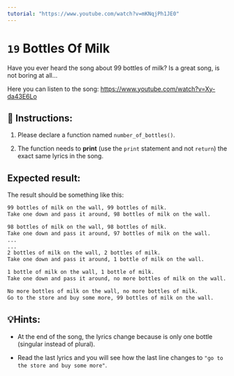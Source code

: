 ```yaml
---
tutorial: "https://www.youtube.com/watch?v=mKNqjPh1JE0"
---
```


# `19` Bottles Of Milk

Have you ever heard the song about 99 bottles of milk? Is a great song, is not boring at all...

Here you can listen to the song: https://www.youtube.com/watch?v=Xy-da43E6Lo

## 📝 Instructions:

1. Please declare a function named `number_of_bottles()`.

2. The function needs to **print** (use the `print` statement and not `return`) the exact same lyrics in the song.

## Expected result:

The result should be something like this:

```sh
99 bottles of milk on the wall, 99 bottles of milk.
Take one down and pass it around, 98 bottles of milk on the wall.

98 bottles of milk on the wall, 98 bottles of milk.
Take one down and pass it around, 97 bottles of milk on the wall.
...
...
2 bottles of milk on the wall, 2 bottles of milk. 
Take one down and pass it around, 1 bottle of milk on the wall.

1 bottle of milk on the wall, 1 bottle of milk.
Take one down and pass it around, no more bottles of milk on the wall.

No more bottles of milk on the wall, no more bottles of milk.
Go to the store and buy some more, 99 bottles of milk on the wall.
```

## 💡Hints:

+ At the end of the song, the lyrics change because is only one bottle (singular instead of plural).

+ Read the last lyrics and you will see how the last line changes to `"go to the store and buy some more"`.